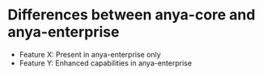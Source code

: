 # Differences between anya-core and anya-enterprise

- Feature X: Present in anya-enterprise only
- Feature Y: Enhanced capabilities in anya-enterprise
